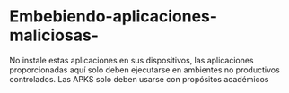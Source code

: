 # Embebiendo-aplicaciones-maliciosas-
No instale estas aplicaciones en sus dispositivos, las aplicaciones proporcionadas aquí solo deben ejecutarse en ambientes no productivos controlados. Las APKS solo deben usarse con propósitos académicos

